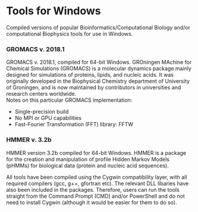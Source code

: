 # Tools for Windows
Compiled versions of popular Bioinformatics/Computational Biology and/or computational Biophysics tools for use in Windows.  

### GROMACS v. 2018.1
GROMACS v. 2018.1, compiled for 64-bit Windows. GROningen MAchine for Chemical Simulations (GROMACS) is a molecular dynamics package mainly designed for simulations of proteins, lipids, and nucleic acids. It was originally developed in the Biophysical Chemistry department of University of Groningen, and is now maintained by contributors in universities and research centers worldwide.  
Notes on this particular GROMACS implementation:  
* Single-precision build
* No MPI or GPU capabilities
* Fast-Fourier Transformation (FFT) library: FFTW
  
  
### HMMER v. 3.2b  
HMMER version 3.2b compiled for 64-bit Windows. HMMER is a package for the creation and manipulation of profile Hidden Markov Models (pHMMs) for biological data (protein and nucleic acid sequences).  
  
  
All tools have been compiled using the Cygwin compatibility layer, with all required compilers (gcc, g++, gfortran etc).  The relevant DLL libaries have also been included in the packages.  Therefore, users can run the tools straight from the Command Prompt (CMD) and/or PowerShell and do not need to install Cygwin (although it would be easier for them to do so).
